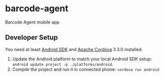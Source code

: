 barcode-agent
=============

Barcode Agent mobile app

Developer Setup
---------------

You need at least [Android SDK][android] and [Apache Cordova][cordova] 3.3.0 installed.

[android]: http://developer.android.com/sdk/index.html
[cordova]: http://cordova.apache.org/

1. Update the Android platform to match your local Android SDK setup:
```android update project -p ./platforms/android```.
2. Compile the project and run it in connected phone: ```cordova run android```

